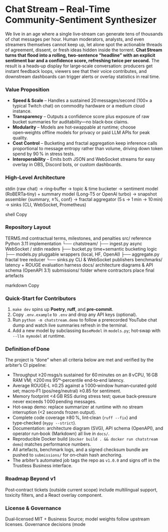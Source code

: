 # Chat Stream – Real‑Time Community‑Sentiment Synthesizer

We live in an age where a single live‑stream can generate tens of thousands of chat messages per hour. Human moderators, analysts, and even streamers themselves cannot keep up, let alone spot the actionable threads of agreement, dissent, or fresh ideas hidden inside the torrent. **Chat Stream turns that flood into a rolling, two‑sentence “headline” with an explicit sentiment bar and a confidence score, refreshing twice per second.** The result is a heads‑up display for large‑scale conversation: producers get instant feedback loops, viewers see that their voice contributes, and downstream dashboards can trigger alerts or overlay statistics in real time.

### Value Proposition
*   **Speed & Scale** – Handles a sustained 20 messages/second (100× a typical Twitch chat) on commodity hardware or a medium cloud instance.  
*   **Transparency** – Outputs a confidence score plus exposure of raw bucket summaries for auditability—no black‑box claims.  
*   **Modularity** – Models are hot‑swappable at runtime; choose open‑weights offline models for privacy or paid LLM APIs for peak quality.  
*   **Cost Control** – Bucketing and fractal aggregation keep inference calls proportional to message entropy rather than volume, driving down token spend by 90 % in stress tests.  
*   **Interoperability** – Emits both JSON and WebSocket streams for easy overlay in OBS, Discord bots, or custom dashboards.

### High‑Level Architecture
stdin (raw chat) → ring‑buffer → topic & time bucketer
→ sentiment model (RoBERTa‑tiny) + summary model (Long‑T5 or OpenAI turbo)
→ snapshot assembler {summary, ±%, conf}
→ fractal aggregator (5 s → 1 min → 10 min)
→ sinks (CLI, WebSocket, Prometheus)

shell
Copy

### Repository Layout
TERMS.md contractual terms, milestones, and penalties
src/ reference Python 3.11 implementation
└── chatstream/
├── ingest.py async WebSocket / stdin readers
├── bucket.py time+semantic bucketing logic
├── models.py pluggable wrappers (local, HF, OpenAI)
├── aggregate.py fractal tree reducer
└── sinks.py CLI & WebSocket publishers
benchmarks/ latency + ROUGE evaluation harness
docs/ architecture diagrams & API schema (OpenAPI 3.1)
submissions/ folder where contractors place final artefacts

markdown
Copy

### Quick‑Start for Contributors
1. `make dev` spins up **Poetry**, **ruff**, and **pre‑commit**.  
2. Copy `.env.example` to `.env` and drop any API keys (optional).  
3. Run `python -m chatstream.demo` to follow a prerecorded YouTube chat dump and watch live summaries refresh in the terminal.  
4. Add a new model by subclassing `BaseModel` in `models.py`; hot‑swap with `--llm mymodel` at runtime.

### Definition of Done
The project is “done” when all criteria below are met and verified by the arbiter’s CI pipeline:

* Throughput ≥20 msgs/s sustained for 60 minutes on an 8 vCPU, 16 GB RAM VM; ≤200 ms 95ᵗʰ‑percentile end‑to‑end latency.  
* Average ROUGE‑L ≥0.25 against a 1 000‑window human‑curated gold set; macro‑F1 (pos/neg/neutral) ≥0.85 for sentiment.  
* Memory footprint <4 GB RSS during stress test; queue back‑pressure never exceeds 1 000 pending messages.  
* Hot‑swap demo: replace summarizer at runtime with no stream interruption (<2 seconds frozen output).  
* Complete code coverage ≥80 %, lint‑clean (`ruff --fix`) and type‑checked (`mypy --strict`).  
* Documentation: architecture diagram (SVG), API schema (OpenAPI), and operator run‑book (Markdown) all live in `docs/`.  
* Reproducible Docker build (`docker build . && docker run chatstream demo`) matches performance numbers.  
* All artefacts, benchmark logs, and a signed checksum bundle are pushed to `submissions/` for on‑chain hash anchoring.  
* The arbiter’s automated job tags the repo as `v1.0.0` and signs off in the Trustless Business interface.

### Roadmap Beyond v1
Post‑contract tickets (outside current scope) include multilingual support, toxicity filters, and a React overlay component.

### License & Governance
Dual‑licensed MIT + Business Source; model weights follow upstream licenses. Governance decisions (mode
